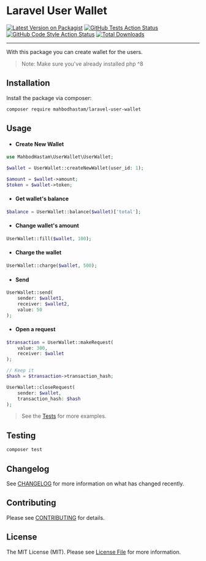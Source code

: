 # Laravel User Wallet

[![Latest Version on Packagist](https://img.shields.io/packagist/v/mahbodhastam/laravel-user-wallet.svg?style=flat-square)](https://packagist.org/packages/mahbodhastam/laravel-user-wallet)
[![GitHub Tests Action Status](https://img.shields.io/github/workflow/status/mahbodhastam/laravel-user-wallet/run-tests?label=tests)](https://github.com/mahbodhastam/laravel-user-wallet/actions?query=workflow%3ATests+branch%3Amaster)
[![GitHub Code Style Action Status](https://img.shields.io/github/workflow/status/mahbodhastam/laravel-user-wallet/Check%20&%20fix%20styling?label=code%20style)](https://github.com/mahbodhastam/laravel-user-wallet/actions?query=workflow%3A"Check+%26+fix+styling"+branch%3Amaster)
[![Total Downloads](https://img.shields.io/packagist/dt/mahbodhastam/laravel-user-wallet.svg?style=flat-square)](https://packagist.org/packages/mahbodhastam/laravel-user-wallet)

---

With this package you can create wallet for the users.

> Note: Make sure you've already installed php ^8

## Installation

Install the package via composer:

```bash
composer require mahbodhastam/laravel-user-wallet
```

## Usage

- #### Create New Wallet

```php
use MahbodHastam\UserWallet\UserWallet;

$wallet = UserWallet::createNewWallet(user_id: 1);

$amount = $wallet->amount;
$token = $wallet->token;
```

- #### Get wallet's balance

```php
$balance = UserWallet::balance($wallet)['total'];
```

- #### Change wallet's amount

```php
UserWallet::fill($wallet, 100);
```

- #### Charge the wallet

```php
UserWallet::charge($wallet, 500);
```

- #### Send

```php
UserWallet::send(
    sender: $wallet1,
    receiver: $wallet2,
    value: 50
);
```

- #### Open a request

```php
$transaction = UserWallet::makeRequest(
    value: 300,
    receiver: $wallet
);

// Keep it
$hash = $transaction->transaction_hash;

UserWallet::closeRequest(
    sender: $wallet,
    transaction_hash: $hash
);
```

> See the [Tests](tests) for more examples.

## Testing

```bash
composer test
```

## Changelog

See [CHANGELOG](CHANGELOG.md) for more information on what has changed recently.

## Contributing

Please see [CONTRIBUTING](.github/CONTRIBUTING.md) for details.

## License

The MIT License (MIT). Please see [License File](LICENSE.md) for more information.
